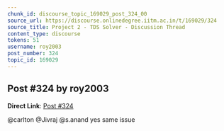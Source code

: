 ```yaml
---
chunk_id: discourse_topic_169029_post_324_00
source_url: https://discourse.onlinedegree.iitm.ac.in/t/169029/324
source_title: Project 2 - TDS Solver - Discussion Thread
content_type: discourse
tokens: 51
username: roy2003
post_number: 324
topic_id: 169029
---
```


## Post #324 by roy2003

**Direct Link**: [Post #324](https://discourse.onlinedegree.iitm.ac.in/t/169029/324)

@carlton @Jivraj @s.anand yes same issue
